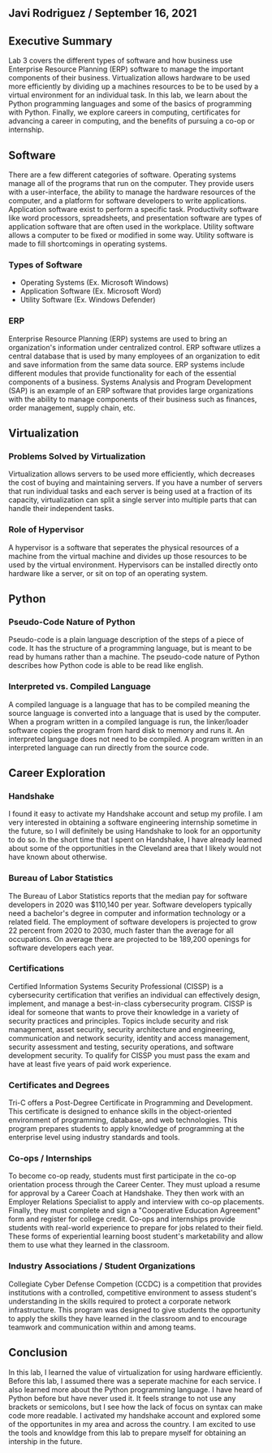 ## Javi Rodriguez / September 16, 2021

## Executive Summary 
Lab 3 covers the different types of software and how business use Enterprise Resource Planning (ERP) software to manage the important components of their business. Virtualization allows hardware to be used more efficiently by dividing up a machines resources to be to be used by a virtual environment for an individual task. In this lab, we learn about the Python programming languages and some of the basics of programming with Python. Finally, we explore careers in computing, certificates for advancing a career in computing, and the benefits of pursuing a co-op or internship.
## Software
There are a few different categories of software. Operating systems manage all of the programs that run on the computer. They provide users with a user-interface, the ability to manage the hardware resources of the computer, and a platform for software developers to write applications. Application software exist to perform a specific task. Productivity software like word processors, spreadsheets, and presentation software are types of application software that are often used in the workplace. Utility software allows a computer to be fixed or modified in some way. Utility software is made to fill shortcomings in operating systems.
### Types of Software
* Operating Systems (Ex. Microsoft Windows)
* Application Software (Ex. Microsoft Word)
* Utility Software (Ex. Windows Defender)
### ERP
Enterprise Resource Planning (ERP) systems are used to bring an organization's information under centralized control. ERP software utlizes a central database that is used by many employees of an organization to edit and save information from the same data source. ERP systems include different modules that provide functionality for each of the essential components of a business. Systems Analysis and Program Development (SAP) is an example of an ERP software that provides large organizations with the ability to manage components of their business such as finances, order management, supply chain, etc.

## Virtualization
### Problems Solved by Virtualization
Virtualization allows servers to be used more efficiently, which decreases the cost of buying and maintaining servers. If you have a number of servers that run individual tasks and each server is being used at a fraction of its capacity, virtualization can split a single server into multiple parts that can handle their independent tasks.
### Role of Hypervisor
A hypervisor is a software that seperates the physical resources of a machine from the virtual machine and divides up those resources to be used by the virtual environment. Hypervisors can be installed directly onto hardware like a server, or sit on top of an operating system.
## Python
### Pseudo-Code Nature of Python
Pseudo-code is a plain language description of the steps of a piece of code. It has the structure of a programming language, but is meant to be read by humans rather than a machine. The pseudo-code nature of Python describes how Python code is able to be read like english.

### Interpreted vs. Compiled Language
A compiled language is a language that has to be compiled meaning the source language is converted into a language that is used by the computer. When a program written in a compiled language is run, the linker/loader software copies the program from hard disk to memory and runs it. An interpreted language does not need to be compiled. A program written in an interpreted language can run directly from the source code.

## Career Exploration
### Handshake
I found it easy to activate my Handshake account and setup my profile. I am very interested in obtaining a software engineering internship sometime in the future, so I will definitely be using Handshake to look for an opportunity to do so. In the short time that I spent on Handshake, I have already learned about some of the opportunities in the Cleveland area that I likely would not have known about otherwise.
### Bureau of Labor Statistics
The Bureau of Labor Statistics reports that the median pay for software developers in 2020 was $110,140 per year. Software developers typically need a bachelor's degree in computer and information technology or a related field. The employment of software developers is projected to grow 22 percent from 2020 to 2030, much faster than the average for all occupations. On average there are projected to be 189,200 openings for software developers each year.
### Certifications
Certified Information Systems Security Professional (CISSP) is a cybersecurity certification that verifies an individual can effectively design, implement, and manage a best-in-class cybersecurity program. CISSP is ideal for someone that wants to prove their knowledge in a variety of security practices and principles. Topics include security and risk management, asset security, security architecture and engineering, communication and network security, identity and access management, security assessment and testing, security operations, and software development security. To qualify for CISSP you must pass the exam and have at least five years of paid work experience.
### Certificates and Degrees
Tri-C offers a Post-Degree Certificate in Programming and Development. This certificate is designed to enhance skills in the object-oriented environment of programming, database, and web technologies. This program prepares students to apply knowledge of programming at the enterprise level using industry standards and tools.
### Co-ops / Internships
To become co-op ready, students must first participate in the co-op orientation process through the Career Center. They must upload a resume for approval by a Career Coach at Handshake. They then work with an Employer Relations Specialist to apply and interview with co-op placements. Finally, they must complete and sign a "Cooperative Education Agreement" form and register for college credit. Co-ops and internships provide students with real-world experience to prepare for jobs related to their field. These forms of experiential learning boost student's marketability and allow them to use what they learned in the classroom.
### Industry Associations / Student Organizations
Collegiate Cyber Defense Competion (CCDC) is a competition that provides institutions with a controlled, competitive environment to assess student's understanding in the skills required to protect a corporate network infrastructure. This program was designed to give students the opportunity to apply the skills they have learned in the classroom and to encourage teamwork and communication within and among teams.
## Conclusion
In this lab, I learned the value of virtualization for using hardware efficiently. Before this lab, I assumed there was a seperate machine for each service. I also learned more about the Python programming language. I have heard of Python before but have never used it. It feels strange to not use any brackets or semicolons, but I see how the lack of focus on syntax can make code more readable. I activated my handshake account and explored some of the opportunites in my area and across the country. I am excited to use the tools and knowldge from this lab to prepare myself for obtaining an intership in the future.
